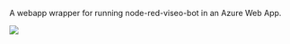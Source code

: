 A webapp wrapper for running node-red-viseo-bot in an Azure Web App.

<a href="https://portal.azure.com/#create/Microsoft.Template/uri/https%3A%2F%2Fraw.githubusercontent.com%2Finsightfulsystems%2Fviseo-botbuilder-webapp%2Fmaster%2Fwebapp.json?v0.0" target="_blank"><img src="http://azuredeploy.net/deploybutton.png"/></a>
